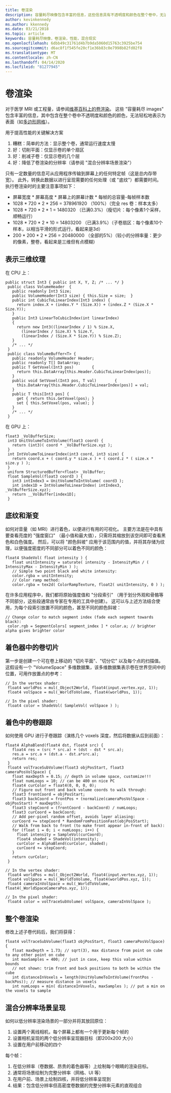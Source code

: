 ```yaml
---
title: 卷渲染
description: 容量耗尽映像包含丰富的信息，这些信息具有不透明度和颜色在整个卷中，无法轻松地表示为表面。 了解如何在 Windows Mixed Reality 内有效呈现容量耗尽映像。
author: kevinkennedy
ms.author: kkennedy
ms.date: 03/21/2018
ms.topic: article
keywords: 容量耗尽映像，卷渲染，性能，混合现实
ms.openlocfilehash: 6dbb49c31761d4b7b9da5060d15763c3925be754
ms.sourcegitcommit: d6ac8f1f545fe20cf1e36b83c0e7998b82fd02f8
ms.translationtype: MT
ms.contentlocale: zh-CN
ms.lasthandoff: 04/14/2020
ms.locfileid: "81277945"
---
```

# <a name="volume-rendering"></a>卷渲染

对于医学 MRI 或工程量，请参阅[维基百科上的卷渲染](https://en.wikipedia.org/wiki/Volume_rendering)。 这些 "容量耗尽 images" 包含丰富的信息，其中包含在整个卷中不透明度和颜色的颜色，无法轻松地表示为表面（如[多边形网格](https://en.wikipedia.org/wiki/Polygon_mesh)）。

用于提高性能的关键解决方案
1. 糟糕：简单的方法：显示整个卷，通常运行速度太慢
2. 好：切削平面：仅显示卷的单个扇区
3. 好：削减子卷：仅显示卷的几个层
4. 好：降低了卷渲染的分辨率（请参阅 "混合分辨率场景渲染"）

只有一定数量的信息可从应用程序传输到屏幕上的任何特定帧（这是总内存带宽）。 此外，转换此数据以进行呈现需要的任何处理（或 "底纹"）都需要时间。 执行卷渲染时的主要注意事项如下：
* 屏幕宽度 * 屏幕高度 * 屏幕上的屏幕计数 * 每帧的总容量-每帧样本数
* 1028 * 720 * 2 * 256 = 378961920 （100%）（完全 res 卷：样本太多）
* 1028 * 720 * 2 * 1 = 1480320 （已满0.3%）（瘦切片：每个像素1个采样，顺畅运行）
* 1028 * 720 * 2 * 10 = 14803200 （已满3.9%）（子卷扇区：每个像素10个样本，以相当平滑的形式运行，看起来是3d）
* 200 * 200 * 2 * 256 = 20480000 （全部的5%）（较小的分辨率量：更少的像素，整卷，看起来是三维但有点模糊）

## <a name="representing-3d-textures"></a>表示三维纹理

在 CPU 上：

```
public struct Int3 { public int X, Y, Z; /* ... */ }
 public class VolumeHeader  {
   public readonly Int3 Size;
   public VolumeHeader(Int3 size) { this.Size = size;  }
   public int CubicToLinearIndex(Int3 index) {
     return index.X + (index.Y * (Size.X)) + (index.Z * (Size.X * Size.Y));
   }
   public Int3 LinearToCubicIndex(int linearIndex)
   {
     return new Int3((linearIndex / 1) % Size.X,
       (linearIndex / Size.X) % Size.Y,
       (linearIndex / (Size.X * Size.Y)) % Size.Z);
   }
   /* ... */
 }
 public class VolumeBuffer<T> {
   public readonly VolumeHeader Header;
   public readonly T[] DataArray;
   public T GetVoxel(Int3 pos)        {
     return this.DataArray[this.Header.CubicToLinearIndex(pos)];
   }
   public void SetVoxel(Int3 pos, T val)        {
     this.DataArray[this.Header.CubicToLinearIndex(pos)] = val;
   }
   public T this[Int3 pos] {
     get { return this.GetVoxel(pos); }
     set { this.SetVoxel(pos, value); }
   }
   /* ... */
 }
```

在 GPU 上：

```
float3 _VolBufferSize;
 int3 UnitVolumeToIntVolume(float3 coord) {
   return (int3)( coord * _VolBufferSize.xyz );
 }
 int IntVolumeToLinearIndex(int3 coord, int3 size) {
   return coord.x + ( coord.y * size.x ) + ( coord.z * ( size.x * size.y ) );
 }
 uniform StructuredBuffer<float> _VolBuffer;
 float SampleVol(float3 coord3 ) {
   int3 intIndex3 = UnitVolumeToIntVolume( coord3 );
   int index1D = IntVolumeToLinearIndex( intIndex3, _VolBufferSize.xyz);
   return __VolBuffer[index1D];
 }
```

## <a name="shading-and-gradients"></a>底纹和渐变

如何对音量（如 MRI）进行着色，以便进行有用的可视化。 主要方法是在中具有要查看亮度的 "强度窗口" （最小值和最大值），只需将其缩放到该空间即可查看黑色和白色强度。 然后，可以将 "颜色斜坡" 应用于该范围内的值，并将其存储为纹理，以便强度密度的不同部分可以着色不同的颜色：

```
float4 ShadeVol( float intensity ) {
   float unitIntensity = saturate( intensity - IntensityMin / ( IntensityMax - IntensityMin ) );
   // Simple two point black and white intensity:
   color.rgba = unitIntensity;
   // Color ramp method:
   color.rgba = tex2d( ColorRampTexture, float2( unitIntensity, 0 ) );
```

在许多应用程序中，我们都将原始强度值和 "分段索引" （用于划分外观和骨骼等不同部分，这些段通常由专家在专用的工具中创建）。 这可以与上述方法结合使用，为每个段索引放置不同的颜色，甚至不同的颜色斜坡：

```
// Change color to match segment index (fade each segment towards black):
 color.rgb = SegmentColors[ segment_index ] * color.a; // brighter alpha gives brighter color
```

## <a name="volume-slicing-in-a-shader"></a>着色器中的卷切片

第一步是创建一个可在卷上移动的 "切片平面"、"切分它" 以及每个点的扫描值。 这假设有一个 "VolumeSpace" 多维数据集，该多维数据集表示卷在世界空间中的位置，可用作放置点的参考：

```
// In the vertex shader:
 float4 worldPos = mul(_Object2World, float4(input.vertex.xyz, 1));
 float4 volSpace = mul(_WorldToVolume, float4(worldPos, 1));
```

```
// In the pixel shader:
 float4 color = ShadeVol( SampleVol( volSpace ) );
```

## <a name="volume-tracing-in-shaders"></a>着色中的卷跟踪

如何使用 GPU 进行子卷跟踪（演练几个 voxels 深度，然后将数据从后到前面）：

```
float4 AlphaBlend(float4 dst, float4 src) {
   float4 res = (src * src.a) + (dst - dst * src.a);
   res.a = src.a + (dst.a - dst.a*src.a);
   return res;
 }
 float4 volTraceSubVolume(float3 objPosStart, float3 cameraPosVolSpace) {
   float maxDepth = 0.15; // depth in volume space, customize!!!
   float numLoops = 10; // can be 400 on nice PC
   float4 curColor = float4(0, 0, 0, 0);
   // Figure out front and back volume coords to walk through:
   float3 frontCoord = objPosStart;
   float3 backCoord = frontPos + (normalize(cameraPosVolSpace - objPosStart) * maxDepth);
   float3 stepCoord = (frontCoord - backCoord) / numLoops;
   float3 curCoord = backCoord;
   // Add per-pixel random offset, avoids layer aliasing:
   curCoord += stepCoord * RandomFromPositionFast(objPosStart);
   // Walk from back to front (to make front appear in-front of back):
   for (float i = 0; i < numLoops; i++) {
     float intensity = SampleVol(curCoord);
     float4 shaded = ShadeVol(intensity);
     curColor = AlphaBlend(curColor, shaded);
     curCoord += stepCoord;
   }
   return curColor;
 }
```

```
// In the vertex shader:
 float4 worldPos = mul(_Object2World, float4(input.vertex.xyz, 1));
 float4 volSpace = mul(_WorldToVolume, float4(worldPos.xyz, 1));
 float4 cameraInVolSpace = mul(_WorldToVolume, float4(_WorldSpaceCameraPos.xyz, 1));
```

```
// In the pixel shader:
 float4 color = volTraceSubVolume( volSpace, cameraInVolSpace );
```

## <a name="whole-volume-rendering"></a>整个卷渲染

修改上述子卷代码后，我们将获得：

```
float4 volTraceSubVolume(float3 objPosStart, float3 cameraPosVolSpace) {
   float maxDepth = 1.73; // sqrt(3), max distance from point on cube to any other point on cube
   int maxSamples = 400; // just in case, keep this value within bounds
   // not shown: trim front and back positions to both be within the cube
   int distanceInVoxels = length(UnitVolumeToIntVolume(frontPos - backPos)); // measure distance in voxels
   int numLoops = min( distanceInVoxels, maxSamples ); // put a min on the voxels to sample
```

## <a name="mixed-resolution-scene-rendering"></a>混合分辨率场景呈现

如何以低分辨率渲染场景的一部分并将其放回原位：
1. 设置两个离线相机，每个屏幕上都有一个用于更新每个帧的
2. 设置相机呈现的两个低分辨率呈现器目标（即200x200 大小）
3. 设置在用户前移动的四个

每个帧：
1. 在低分辨率（卷数据、昂贵的着色器等）上绘制每个眼睛的渲染目标。
2. 通常将场景绘制为完整分辨率（网格、UI 等）
3. 在用户前、场景上绘制四核，并将低分辨率呈现到
4. 结果：包含低分辨率但高密度卷数据的完整分辨率元素的直观组合

